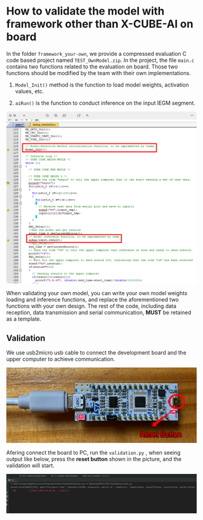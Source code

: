 # How to validate the model with framework other than X-CUBE-AI on board

In the folder `framework_your-own`, we provide a compressed evaluation C code based project named `TEST_OwnModel.zip`. In the project, the file `main.c` contains two functions related to the evaluation on board. Those two functions should be modified by the team with their own implementations. 

1. `Model_Init()` method is the function to load model weights, activation values, etc.

2. `aiRun()` is the function to conduct inference on the input IEGM segment.

![iShot_2022-08-27_12.04.57](https://raw.githubusercontent.com/AugustZTR/picbed/master/img/image-20220921101009276.png)

When validating your own model, you can write your own model weights loading and inference functions, and replace the aforementioned two functions with your own design. The rest of the code, including data reception, data transmission and serial communication, **MUST** be retained as a template. 

## Validation

We use usb2micro usb cable to connect the development board and the upper computer to achieve communication. 

<img src="https://raw.githubusercontent.com/AugustZTR/picbed/master/img/image-20220827121203762.png" alt="image-20220827121203762" style="zoom:50%;" />

Afering connect the board to PC, run the `validation.py` , when seeing output like below, press the **reset button** shown in the picture, and the validation will start.

![iShot_2022-08-27_12.04.57](https://raw.githubusercontent.com/AugustZTR/picbed/master/img/iShot_2022-08-27_12.04.57.png)

